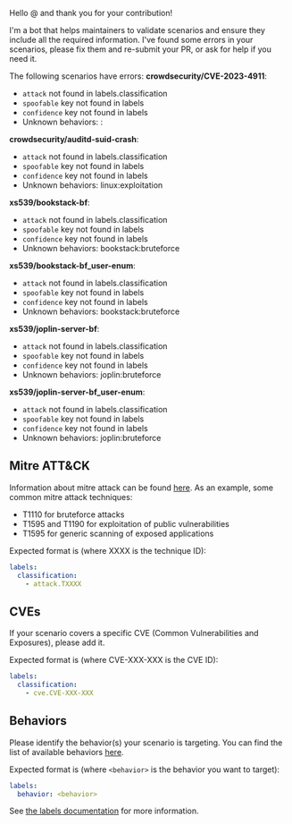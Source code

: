 
Hello @ and thank you for your contribution!

I'm a bot that helps maintainers to validate scenarios and ensure they include all the required information.
I've found some errors in your scenarios, please fix them and re-submit your PR, or ask for help if you need it.

The following scenarios have errors:
**crowdsecurity/CVE-2023-4911**:
  - `attack` not found in labels.classification
  - `spoofable` key not found in labels
  - `confidence` key not found in labels
  - Unknown behaviors: :

**crowdsecurity/auditd-suid-crash**:
  - `attack` not found in labels.classification
  - `spoofable` key not found in labels
  - `confidence` key not found in labels
  - Unknown behaviors: linux:exploitation

**xs539/bookstack-bf**:
  - `attack` not found in labels.classification
  - `spoofable` key not found in labels
  - `confidence` key not found in labels
  - Unknown behaviors: bookstack:bruteforce

**xs539/bookstack-bf_user-enum**:
  - `attack` not found in labels.classification
  - `spoofable` key not found in labels
  - `confidence` key not found in labels
  - Unknown behaviors: bookstack:bruteforce

**xs539/joplin-server-bf**:
  - `attack` not found in labels.classification
  - `spoofable` key not found in labels
  - `confidence` key not found in labels
  - Unknown behaviors: joplin:bruteforce

**xs539/joplin-server-bf_user-enum**:
  - `attack` not found in labels.classification
  - `spoofable` key not found in labels
  - `confidence` key not found in labels
  - Unknown behaviors: joplin:bruteforce



## Mitre ATT&CK

Information about mitre attack can be found [here](https://attack.mitre.org/techniques/enterprise/).
As an example, some common mitre attack techniques:
 - T1110 for bruteforce attacks
 - T1595 and T1190 for exploitation of public vulnerabilities
 - T1595 for generic scanning of exposed applications

Expected format is (where XXXX is the technique ID):

```yaml
labels:
  classification:
    - attack.TXXXX
```
 
## CVEs

If your scenario covers a specific CVE (Common Vulnerabilities and Exposures), please add it.

Expected format is (where CVE-XXX-XXX is the CVE ID):

```yaml
labels:
  classification:
    - cve.CVE-XXX-XXX
```

## Behaviors

Please identify the behavior(s) your scenario is targeting. You can find the list of available behaviors [here](https://docs.crowdsec.net/docs/next/cti_api/taxonomy/behaviors).

Expected format is (where `<behavior>` is the behavior you want to target):

```yaml
labels:
  behavior: <behavior>
```

See [the labels documentation](https://docs.crowdsec.net/docs/next/scenarios/format#labels) for more information.
